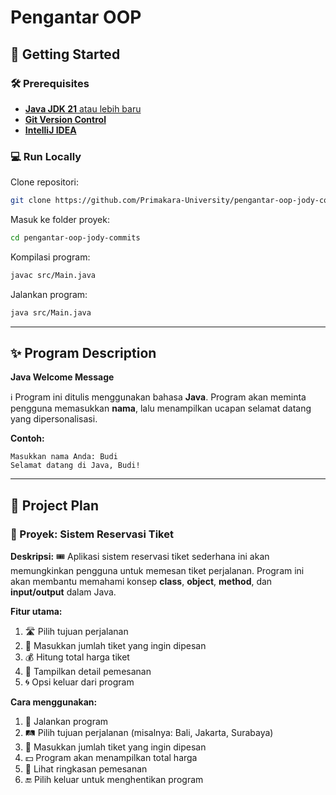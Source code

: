 # Pengantar OOP

## 🚀 Getting Started

### 🛠️ Prerequisites

* [**Java JDK 21** atau lebih baru](https://adoptium.net/temurin/releases/)
* [**Git Version Control**](https://git-scm.com/downloads)
* [**IntelliJ IDEA**](https://www.jetbrains.com/idea/download/)

### 💻 Run Locally

Clone repositori:

```bash
git clone https://github.com/Primakara-University/pengantar-oop-jody-commits.git
```

Masuk ke folder proyek:

```bash
cd pengantar-oop-jody-commits
```

Kompilasi program:

```bash
javac src/Main.java
```

Jalankan program:

```bash
java src/Main.java
```

---

## ✨ Program Description

**Java Welcome Message**

ℹ️ Program ini ditulis menggunakan bahasa **Java**. Program akan meminta pengguna memasukkan **nama**, lalu menampilkan ucapan selamat datang yang dipersonalisasi.

**Contoh:**

```
Masukkan nama Anda: Budi  
Selamat datang di Java, Budi!
```

---

## 🎯 Project Plan

### 🎯 Proyek: Sistem Reservasi Tiket

**Deskripsi:**
🎟️ Aplikasi sistem reservasi tiket sederhana ini akan memungkinkan pengguna untuk memesan tiket perjalanan. Program ini akan membantu memahami konsep **class**, **object**, **method**, dan **input/output** dalam Java.

**Fitur utama:**

1. 🛣️ Pilih tujuan perjalanan
2. 🎫 Masukkan jumlah tiket yang ingin dipesan
3. 💰 Hitung total harga tiket
4. 👀 Tampilkan detail pemesanan
5. 🌀 Opsi keluar dari program

**Cara menggunakan:**

1. 🔄 Jalankan program
2. 🛤️ Pilih tujuan perjalanan (misalnya: Bali, Jakarta, Surabaya)
3. 🔢 Masukkan jumlah tiket yang ingin dipesan
4. 💵 Program akan menampilkan total harga
5. 📄 Lihat ringkasan pemesanan
6. 🔚 Pilih keluar untuk menghentikan program
